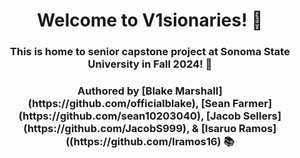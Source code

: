 <h1 align="center">Welcome to V1sionaries! 👋</h1>
<h3 align="center">This is home to senior capstone project at Sonoma State University in Fall 2024! 🚀

<h3 align="center">Authored by [Blake Marshall](https://github.com/officialblake), [Sean Farmer](https://github.com/sean10203040), [Jacob Sellers](https://github.com/JacobS999), & [Isaruo Ramos]((https://github.com/Iramos16) 📚</h3>

